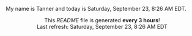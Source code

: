 My name is Tanner and today is Saturday, September 23, 8:26 AM EDT.

<p align="center">This <i>README</i> file is generated <b>every 3 hours</b>!</br>Last refresh: Saturday, September 23, 8:26 AM EDT<br /></p>
